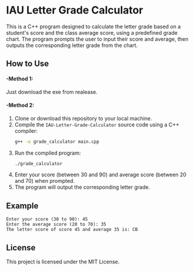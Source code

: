 # IAU Letter Grade Calculator

This is a C++ program designed to calculate the letter grade based on a student's score and the class average score, using a predefined grade chart. The program prompts the user to input their score and average, then outputs the corresponding letter grade from the chart.

## How to Use

#### -Method 1:

Just download the exe from realease.

#### -Method 2:

1. Clone or download this repository to your local machine.
2. Compile the `IAU-Letter-Grade-Calculator` source code using a C++ compiler:
    ```bash
    g++ -o grade_calculator main.cpp
    ```
3. Run the compiled program:
    ```bash
    ./grade_calculator
    ```
4. Enter your score (between 30 and 90) and average score (between 20 and 70) when prompted.
5. The program will output the corresponding letter grade.

## Example

```
Enter your score (30 to 90): 45
Enter the average score (20 to 70): 35
The letter score of score 45 and average 35 is: CB
```

## License

This project is licensed under the MIT License.
